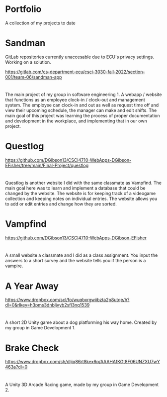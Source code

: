 # Portfolio
A collection of my projects to date

# Sandman
GitLab repositories currently unaccesable due to ECU's privacy settings. Working on a solution.












https://gitlab.com/cs-department-ecu/csci-3030-fall-2022/section-001/team-06/sandman-app
#
The main project of my group in software engineering 1. A webapp / website that functions as an employee clock-in / clock-out and management system. The employee can clock-in and out as well as request time off and view their upcoming schedule, the manager can make and edit shifts. The main goal of this project was learning the process of proper documentation and development in the workplace, and implementing that in our own project.

# Questlog
https://github.com/DGibson13/CSCI4710-WebApps-DGibson-EFisher/tree/main/Final-Project/questlog
#
Questlog is another website I did with the same classmate as Vampfind. The main goal here was to learn and implement a database that could be changed by the website. The website is for keeping track of a videogame collection and keeping notes on individual entries. The website allows you to add or edit entries and change how they are sorted.

# Vampfind
https://github.com/DGibson13/CSCI4710-WebApps-DGibson-EFisher
#
A small website a classmate and I did as a class assignment. You input the answers to a short survey and the website tells you if the person is a vampire.

# A Year Away
https://www.dropbox.com/scl/fo/wuqbxrgwiibzta2p8utqe/h?dl=0&rlkey=h3pms3dnbljvyb2sfl3nq1539
#
A short 2D Unity game about a dog platforming his way home. Created by my group in Game Development 1.

# Brake Check
https://www.dropbox.com/sh/dljiq86rt8kex6p/AAAHAfKGt8F06UNZXU7wY463a?dl=0
#
A Unity 3D Arcade Racing game, made by my group in Game Development 2.
